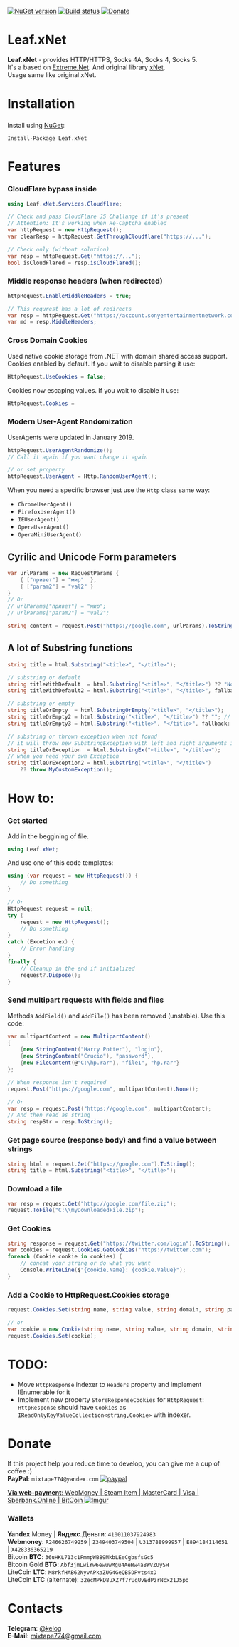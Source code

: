 [![NuGet version](https://badge.fury.io/nu/Leaf.xNet.svg)](https://badge.fury.io/nu/Leaf.xNet) [![Build status](https://ci.appveyor.com/api/projects/status/em4aje36etb63kdt/branch/master?svg=true)](https://ci.appveyor.com/project/grandsilence/leaf-xnet/branch/master) [![Donate](https://img.shields.io/badge/Donate-PayPal-green.svg)](https://www.paypal.com/cgi-bin/webscr?cmd=_s-xclick&hosted_button_id=FZLZ5ED65HVCL)

# Leaf.xNet
**Leaf.xNet** - provides HTTP/HTTPS, Socks 4A, Socks 4, Socks 5.  
It's a based on [Extreme.Net](https://github.com/Fedorus/Extreme.Net). And original library [xNet](https://github.com/X-rus/xNet).  
Usage same like original xNet.


# Installation
###
Install using [NuGet](https://www.nuget.org/):
```
Install-Package Leaf.xNet
```

# Features
### CloudFlare bypass inside
```csharp
using Leaf.xNet.Services.Cloudflare;

// Check and pass CloudFlare JS Challange if it's present
// Attention: It's working when Re-Captcha enabled
var httpRequest = new HttpRequest();
var clearResp = httpRequest.GetThroughCloudflare("https://...");

// Check only (without solution)
var resp = httpRequest.Get("https://...");
bool isCloudFlared = resp.isCloudFlared();
```

### Middle response headers (when redirected)
```csharp
httpRequest.EnableMiddleHeaders = true;

// This requrest has a lot of redirects
var resp = httpRequest.Get("https://account.sonyentertainmentnetwork.com/");
var md = resp.MiddleHeaders;
```

### Cross Domain Cookies
Used native cookie storage from .NET with domain shared access support.  
Cookies enabled by default. If you wait to disable parsing it use:
```csharp
HttpRequest.UseCookies = false;
```
Cookies now escaping values. If you wait to disable it use:
```csharp
HttpRequest.Cookies = 
```

### Modern User-Agent Randomization
UserAgents were updated in January 2019.
```csharp
httpRequest.UserAgentRandomize();
// Call it again if you want change it again

// or set property
httpRequest.UserAgent = Http.RandomUserAgent();
```
When you need a specific browser just use the `Http` class same way:
- `ChromeUserAgent()`
- `FirefoxUserAgent()`
- `IEUserAgent()`
- `OperaUserAgent()`
- `OperaMiniUserAgent()`

## Cyrilic and Unicode Form parameters
```csharp
var urlParams = new RequestParams {
    { ["привет"] = "мир"  },
    { ["param2"] = "val2" }
}
// Or
// urlParams["привет"] = "мир";
// urlParams["param2"] = "val2";

string content = request.Post("https://google.com", urlParams).ToString();
```

## A lot of Substring functions
```csharp
string title = html.Substring("<title>", "</title>");

// substring or default
string titleWithDefault  = html.Substring("<title>", "</title>") ?? "Nothing";
string titleWithDefault2 = html.Substring("<title>", "</title>", fallback: "Nothing");

// substring or empty
string titleOrEmpty  = html.SubstringOrEmpty("<title>", "</title>");
string titleOrEmpty2 = html.Substring("<title>", "</title>") ?? ""; // "" or string.Empty
string titleOrEmpty3 = html.Substring("<title>", "</title>", fallback: string.Empty);

// substring or thrown exception when not found
// it will throw new SubstringException with left and right arguments in the message
string titleOrException  = html.SubstringEx("<title>", "</title>");
// when you need your own Exception
string titleOrException2 = html.Substring("<title>", "</title>")
    ?? throw MyCustomException();


```

# How to:
### Get started
Add in the beggining of file.
```csharp
using Leaf.xNet;
```
And use one of this code templates:

```csharp
using (var request = new HttpRequest()) {
    // Do something
}

// Or
HttpRequest request = null;
try {
    request = new HttpRequest();
    // Do something 
}
catch (Excetion ex) {
    // Error handling
}
finally {
    // Cleanup in the end if initialized
    request?.Dispose();
}

```

### Send multipart requests with fields and files
Methods `AddField()` and `AddFile()` has been removed (unstable).
Use this code:
```csharp
var multipartContent = new MultipartContent()
{
    {new StringContent("Harry Potter"), "login"},
    {new StringContent("Crucio"), "password"},
    {new FileContent(@"C:\hp.rar"), "file1", "hp.rar"}
};

// When response isn't required
request.Post("https://google.com", multipartContent).None();

// Or
var resp = request.Post("https://google.com", multipartContent);
// And then read as string
string respStr = resp.ToString();
```

### Get page source (response body) and find a value between strings
```csharp
string html = request.Get("https://google.com").ToString();
string title = html.Substring("<title>", "</title>");
```

### Download a file
```csharp
var resp = request.Get("http://google.com/file.zip");
request.ToFile("C:\\myDownloadedFile.zip");
```

### Get Cookies
```csharp
string response = request.Get("https://twitter.com/login").ToString();
var cookies = request.Cookies.GetCookies("https://twitter.com");
foreach (Cookie cookie in cookies) {
    // concat your string or do what you want
    Console.WriteLine($"{cookie.Name}: {cookie.Value}");
}
```

### Add a Cookie to HttpRequest.Cookies storage
```csharp
request.Cookies.Set(string name, string value, string domain, string path = "/");

// or
var cookie = new Cookie(string name, string value, string domain, string path);
request.Cookies.Set(cookie);
```

# TODO:
- Move `HttpResponse` indexer to `Headers` property and implement IEnumerable for it
- Implement new property `StoreResponseCookies` for `HttpRequest`: `HttpResponse` should have `Cookies` as `IReadOnlyKeyValueCollection<string,Cookie>` with indexer.

# Donate
If this project help you reduce time to develop, you can give me a cup of coffee :)  
**PayPal**: `mixtape774@yandex.com`
[![paypal](https://www.paypalobjects.com/en_US/i/btn/btn_donateCC_LG.gif)](https://www.paypal.com/cgi-bin/webscr?cmd=_s-xclick&hosted_button_id=FZLZ5ED65HVCL)

[**Via web-payment**: WebMoney | Steam Item | MasterCard | Visa | Sberbank.Online | BitCoin ](https://www.digiseller.market/asp2/pay_options.asp?id_d=2582260)
[![Imgur](https://i.imgur.com/APbu91c.png)](https://www.digiseller.market/asp2/pay_options.asp?id_d=2582260)

### Wallets
**Yandex**.Money | **Яндекс**.Деньги: `410011037924983`  
**Webmoney**: `R246626749259` | `Z349403749504` | `U313788999957` | `E894184114651` | `X428336365219`  
Bitcoin **BTC**: `36uHKL713c1FmmpWB89MkbLEeCgbsfsGc5`  
Bitcoin Gold **BTG**: `Abf3jmLwiYw6ewuwMgu4AeHw4a8WVZUySH`  
LiteCoin **LTC**: `M8rkfHAB62NyvAPkaZUG4GeQB5DPvts4xD`  
LiteCoin **LTC** (alternate): `32ecMPkD8uXZ7f7rUgUvEdPzrNcx21J5po`  

# Contacts
**Telegram**: [@kelog](https://t.me/kelog)  
**E-Mail**: mixtape774@gmail.com